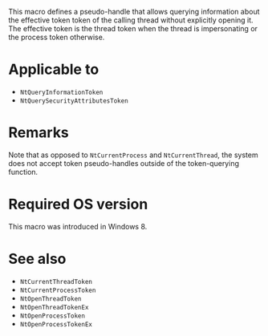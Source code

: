 This macro defines a pseudo-handle that allows querying information about the effective token token of the calling thread without explicitly opening it. The effective token is the thread token when the thread is impersonating or the process token otherwise.

# Applicable to
 - `NtQueryInformationToken`
 - `NtQuerySecurityAttributesToken`

# Remarks
Note that as opposed to `NtCurrentProcess` and `NtCurrentThread`, the system does not accept token pseudo-handles outside of the token-querying function.

# Required OS version
This macro was introduced in Windows 8.

# See also
 - `NtCurrentThreadToken`
 - `NtCurrentProcessToken`
 - `NtOpenThreadToken`
 - `NtOpenThreadTokenEx`
 - `NtOpenProcessToken`
 - `NtOpenProcessTokenEx`
